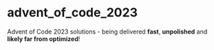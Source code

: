 # advent_of_code_2023
Advent of Code 2023 solutions - being delivered **fast**, **unpolished** and **likely far from optimized**!
